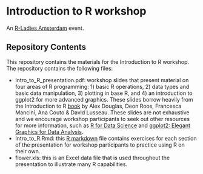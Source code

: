 # Introduction to R workshop
An [R-Ladies Amsterdam](https://www.meetup.com/rladies-amsterdam/) event.

## Repository Contents
This repository contains the materials for the Introduction to R workshop. The repository contains the following files:

- Intro_to_R_presentation.pdf: workshop slides that present material on four areas of R programming: 1) basic R operations, 2) data types and basic data manipulation, 3) plotting in base R, and 4) an introduction to ggplot2 for more advanced graphics. These slides borrow heavily from the Introduction to R [book](https://intro2r.com/) by Alex Douglas, Deon Roos, Francesca Mancini, Ana Couto & David Lusseau. These slides are not exhaustive and we encourage workshop participants to seek out other resources for more information, such as [R for Data Science](https://r4ds.hadley.nz/) and [ggplot2: Elegant Graphics for Data Analysis](https://ggplot2-book.org/).
- Intro_to_R.Rmd: this [R markdown](https://rmarkdown.rstudio.com/) file contains exercises for each section of the presentation for workshop participants to practice using R on their own.
- flower.xls: this is an Excel data file that is used throughout the presentation to illustrate many R capabilities.
